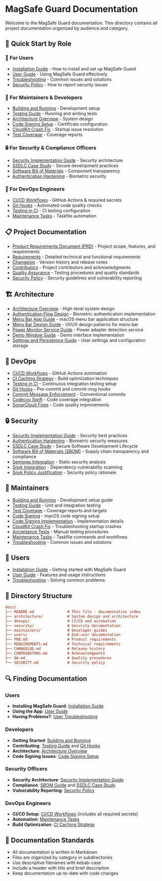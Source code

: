 # MagSafe Guard Documentation

Welcome to the MagSafe Guard documentation. This directory contains all project documentation organized by audience and category.

## 🚀 Quick Start by Role

### 👤 For Users

- [Installation Guide](users/installation-guide.md) - How to install and set up MagSafe Guard
- [User Guide](users/user-guide.md) - Using MagSafe Guard effectively
- [Troubleshooting](users/troubleshooting.md) - Common issues and solutions
- [Security Policy](SECURITY.md) - How to report security issues

### 🔧 For Maintainers & Developers

- [Building and Running](maintainers/building-and-running.md) - Development setup
- [Testing Guide](maintainers/testing-guide.md) - Running and writing tests
- [Architecture Overview](architecture/architecture-overview.md) - System design
- [Code Signing Setup](maintainers/code-signing.md) - Certificate configuration
- [CloudKit Crash Fix](maintainers/cloudkit-crash-fix.md) - Startup issue resolution
- [Test Coverage](maintainers/test-coverage.md) - Coverage reports

### 🔒 For Security & Compliance Officers

- [Security Implementation Guide](security/security-implementation-guide.md) - Security architecture
- [SSDLC Case Study](security/ssdlc-case-study.md) - Secure development practices
- [Software Bill of Materials](security/sbom-guide.md) - Component transparency
- [Authentication Hardening](security/authentication-hardening.md) - Biometric security

### 🚀 For DevOps Engineers

- [CI/CD Workflows](devops/ci-cd-workflows.md) - GitHub Actions & required secrets
- [Git Hooks](devops/git-hooks.md) - Automated code quality checks
- [Testing in CI](devops/testing-in-ci.md) - CI testing configuration
- [Maintenance Tasks](../tasks/README.md) - Taskfile automation

## 📋 Project Documentation

- [Product Requirements Document (PRD)](PRD.md) - Project scope, features, and requirements
- [Requirements](REQUIREMENTS.md) - Detailed technical and functional requirements
- [Changelog](CHANGELOG.md) - Version history and release notes
- [Contributors](CONTRIBUTORS.md) - Project contributors and acknowledgments
- [Quality Assurance](QA.md) - Testing procedures and quality standards
- [Security Policy](SECURITY.md) - Security guidelines and vulnerability reporting

## 🏗️ Architecture

- [Architecture Overview](architecture/architecture-overview.md) - High-level system design
- [Authentication Flow Design](architecture/auth-flow-design.md) - Biometric authentication implementation
- [Menu Bar App Guide](architecture/menu-bar-app-guide.md) - macOS menu bar application structure
- [Menu Bar Design Guide](architecture/menu-bar-design-guide.md) - UI/UX design patterns for menu bar
- [Power Monitor Service Guide](architecture/power-monitor-service-guide.md) - Power adapter detection service
- [Demo Window Guide](architecture/demo-window-guide.md) - Demo interface implementation
- [Settings and Persistence Guide](architecture/settings-persistence-guide.md) - User settings and configuration storage

## 🔧 DevOps

- [CI/CD Workflows](devops/ci-cd-workflows.md) - GitHub Actions automation
- [CI Caching Strategy](devops/ci-caching-strategy.md) - Build optimization techniques
- [Testing in CI](devops/testing-in-ci.md) - Continuous integration testing setup
- [Git Hooks](devops/git-hooks.md) - Pre-commit and commit-msg hooks
- [Commit Message Enforcement](devops/commit-message-enforcement.md) - Conventional commits
- [Codecov Swift](devops/codecov-swift.md) - Code coverage integration
- [SonarCloud Fixes](devops/sonarcloud-fixes.md) - Code quality improvements

## 🔒 Security

- [Security Implementation Guide](security/security-implementation-guide.md) - Security best practices
- [Authentication Hardening](security/authentication-hardening.md) - Biometric security measures
- [SSDLC Case Study](security/ssdlc-case-study.md) - Secure Software Development Lifecycle
- [Software Bill of Materials (SBOM)](security/sbom-guide.md) - Supply chain transparency and compliance
- [Semgrep Integration](security/semgrep.md) - Static security analysis
- [Snyk Integration](security/snyk-integration.md) - Dependency vulnerability scanning
- [Snyk Policy Justification](security/snyk-evaluatepolicy-justification.md) - Security policy rationale

## 👥 Maintainers

- [Building and Running](maintainers/building-and-running.md) - Development setup guide
- [Testing Guide](maintainers/testing-guide.md) - Unit and integration testing
- [Test Coverage](maintainers/test-coverage.md) - Coverage reports and targets
- [Code Signing](maintainers/code-signing.md) - macOS code signing setup
- [Code Signing Implementation](maintainers/code-signing-implementation.md) - Implementation details
- [CloudKit Crash Fix](maintainers/cloudkit-crash-fix.md) - Troubleshooting startup crashes
- [Acceptance Tests](maintainers/acceptance-tests.md) - Manual testing procedures
- [Maintenance Tasks](../tasks/README.md) - Taskfile commands and workflows
- [Troubleshooting](maintainers/troubleshooting.md) - Common issues and solutions

## 👤 Users

- [Installation Guide](users/installation-guide.md) - Getting started with MagSafe Guard
- [User Guide](users/user-guide.md) - Features and usage instructions
- [Troubleshooting](users/troubleshooting.md) - Solving common problems

## 📁 Directory Structure

```ini
docs/
├── README.md               # This file - documentation index
├── architecture/           # System design and architecture
├── devops/                 # CI/CD and automation
├── security/               # Security documentation
├── maintainers/            # Developer guides
├── users/                  # End-user documentation
├── PRD.md                  # Product requirements
├── REQUIREMENTS.md         # Technical requirements
├── CHANGELOG.md            # Release history
├── CONTRIBUTORS.md         # Acknowledgments
├── QA.md                   # Quality procedures
└── SECURITY.md             # Security policy
```

## 🔍 Finding Documentation

### Users

- **Installing MagSafe Guard**: [Installation Guide](users/installation-guide.md)
- **Using the App**: [User Guide](users/user-guide.md)
- **Having Problems?**: [User Troubleshooting](users/troubleshooting.md)

### Developers

- **Getting Started**: [Building and Running](maintainers/building-and-running.md)
- **Contributing**: [Testing Guide](maintainers/testing-guide.md) and [Git Hooks](devops/git-hooks.md)
- **Architecture**: [Architecture Overview](architecture/architecture-overview.md)
- **Code Signing Issues**: [Code Signing Setup](maintainers/code-signing.md)

### Security Officers

- **Security Architecture**: [Security Implementation Guide](security/security-implementation-guide.md)
- **Compliance**: [SBOM Guide](security/sbom-guide.md) and [SSDLC Case Study](security/ssdlc-case-study.md)
- **Vulnerability Reporting**: [Security Policy](SECURITY.md)

### DevOps Engineers

- **CI/CD Setup**: [CI/CD Workflows](devops/ci-cd-workflows.md) (includes all required secrets)
- **Automation**: [Maintenance Tasks](../tasks/README.md)
- **Build Optimization**: [CI Caching Strategy](devops/ci-caching-strategy.md)

## 📝 Documentation Standards

- All documentation is written in Markdown
- Files are organized by category in subdirectories
- Use descriptive filenames with kebab-case
- Include a header with title and brief description
- Keep documentation up-to-date with code changes
